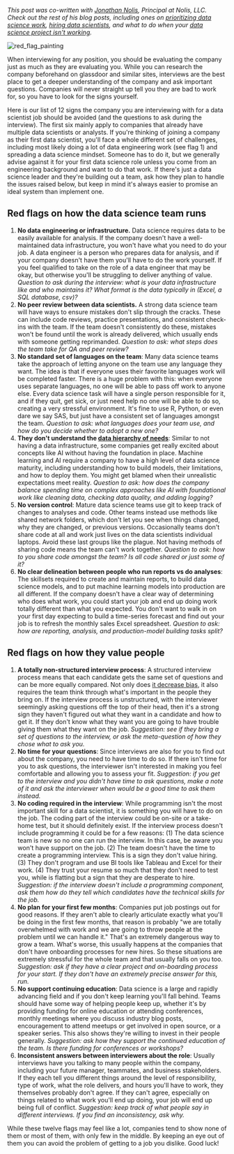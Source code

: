 _This post was co-written with [Jonathan Nolis](https://jnolis.com/), Principal at Nolis, LLC. Check out the rest of his blog posts, including ones on [prioritizing data science work](https://towardsdatascience.com/prioritizing-data-science-work-936b3765fd45), [hiring data scientists](https://medium.com/@skyetetra/hiring-data-scientists-part-1-2813ba44be9b), and what to do when your [data science project isn't working](https://medium.com/@skyetetra/so-your-data-science-project-isnt-working-7bf57e3f12f1)._

![red_flag_painting](https://github.com/robinsones/robinsones.github.io/blob/master/images/red-flag-painting.jpg)

When interviewing for any position, you should be evaluating the company just as much as they are evaluating you. While you can research the company beforehand on glassdoor and similar sites, interviews are the best place to get a deeper understanding of the company and ask important questions. Companies will never straight up tell you they are bad to work for, so you have to look for the signs yourself. 

Here is our list of 12 signs the company you are interviewing with for a data scientist job should be avoided (and the questions to ask during the interview). The first six mainly apply to companies that already have multiple data scientists or analysts. If you're thinking of joining a company as their first data scientist, you'll face a whole different set of challenges, including most likely doing a lot of data engineering work (see flag 1) and spreading a data science mindset. Someone has to do it, but we generally advise against it for your first data science role unless you come from an engineering background and want to do that work. If there's just a data science leader and they're building out a team, ask how they plan to handle the issues raised below, but keep in mind it's always easier to promise an ideal system than implement one. 

## Red flags on how the data science team runs

  1. __No data engineering or infrastructure.__ Data science requires data to be easily available for analysis. If the company doesn't have a well-maintained data infrastructure, you won't have what you need to do your job. A data engineer is a person who prepares data for analysis, and if your company doesn't have them you'll have to do the work yourself. If you feel qualified to take on the role of a data engineer that may be okay, but otherwise you'll be struggling to deliver anything of value. _Question to ask during the interview: what is your data infrastructure like and who maintains it? What format is the data typically in (Excel, a SQL database, csv)?_
  2. __No peer review between data scientists.__ A strong data science team will have ways to ensure mistakes don't slip through the cracks. These can include code reviews, practice presentations, and consistent check-ins with the team. If the team doesn't consistently do these, mistakes won't be found until the work is already delivered, which usually ends with someone getting reprimanded. _Question to ask: what steps does the team take for QA and peer review?_
  3. __No standard set of languages on the team__: Many data science teams take the approach of letting anyone on the team use any language they want. The idea is that if everyone uses their favorite languages work will be completed faster. There is a huge problem with this: when everyone uses separate languages, no one will be able to pass off work to anyone else. Every data science task will have a single person responsible for it, and if they quit, get sick, or just need help no one will be able to do so, creating a very stressful environment. It's fine to use R, Python, or even dare we say SAS, but just have a consistent set of languages amongst the team. _Question to ask: what languages does your team use, and how do you decide whether to adopt a new one?_
  4. __They don't understand the [data hierarchy of needs](https://hackernoon.com/the-ai-hierarchy-of-needs-18f111fcc007)__: Similar to not having a data infrastructure, some companies get really excited about concepts like AI without having the foundation in place. Machine learning and AI require a company to have a high level of data science maturity, including understanding how to build models, their limitations, and how to deploy them. You might get blamed when their unrealistic expectations meet reality. _Question to ask: how does the company balance spending time on complex approaches like AI with foundational work like cleaning data, checking data quality, and adding logging?_
  5. __No version control__: Mature data science teams use git to keep track of changes to analyses and code. Other teams instead use methods like shared network folders, which don't let you see when things changed, why they are changed, or previous versions. Occasionally teams don't share code at all and work just lives on the data scientists individual laptops. Avoid these last groups like the plague. Not having methods of sharing code means the team can't work together. _Question to ask: how to you share code amongst the team? Is all code shared or just some of it?_
  6. __No clear delineation between people who run reports vs do analyses__: The skillsets required to create and maintain reports, to build data science models, and to put machine learning models into production are all different. If the company doesn't have a clear way of determining who does what work, you could start your job and end up doing work totally different than what you expected. You don't want to walk in on your first day expecting to build a time-series forecast and find out your job is to refresh the monthly sales Excel spreadsheet. _Question to ask: how are reporting, analysis, and production-model building tasks split?_

## Red flags on how they value people

  1. __A totally non-structured interview process__: A structured interview process means that each candidate gets the same set of questions and can be more equally compared. Not only does [it decrease bias](https://hbr.org/2016/04/how-to-take-the-bias-out-of-interviews), it also requires the team think through what's important in the people they bring on. If the interview process is unstructured, with the interviewer seemingly asking questions off the top of their head, then it's a strong sign they haven't figured out what they want in a candidate and how to get it. If they don't know what they want you are going to have trouble giving them what they want on the job. _Suggestion: see if they bring a set of questions to the interview, or ask the meta-question of how they chose what to ask you._
  2. __No time for your questions__: Since interviews are also for you to find out about the company, you need to have time to do so. If there isn't time for you to ask questions, the interviewer isn't interested in making you feel comfortable and allowing you to assess your fit. _Suggestion: if you get to the interview and you didn't have time to ask questions, make a note of it and ask the interviewer when would be a good time to ask them instead._
  3. __No coding required in the interview__: While programming isn't the most important skill for a data scientist, it is something you will have to do on the job. The coding part of the interview could be on-site or a take-home test, but it should definitely exist. If the interview process doesn't include programming it could be for a few reasons: (1) The data science team is new so no one can run the interview. In this case, be aware you won't have support on the job. (2) The team doesn't have the time to create a programming interview. This is a sign they don't value hiring. (3) They don't program and use BI tools like Tableau and Excel for their work. (4) They trust your resume so much that they don't need to test you, while is flatting but a sign that they are desperate to hire. _Suggestion: if the interview doesn't include a programming component, ask them how do they tell which candidates have the technical skills for the job._
  4. __No plan for your first few months__: Companies put job postings out for good reasons. If they aren't able to clearly articulate exactly what you'll be doing in the first few months, that reason is probably "we are totally overwhelmed with work and we are going to throw people at the problem until we can handle it." That's an extremely dangerous way to grow a team. What's worse, this usually happens at the companies that don't have onboarding processes for new hires. So these situations are extremely stressful for the whole team and that usually falls on you too. _Suggestion: ask if they have a clear project and on-boarding process for your start. If they don't have an extremely precise answer for this, run._
  5. __No support continuing education__: Data science is a large and rapidly advancing field and if you don't keep learning you'll fall behind. Teams should have some way of helping people keep up, whether it's by providing funding for online education or attending conferences, monthly meetings where you discuss industry blog posts, encouragement to attend meetups or get involved in open source, or a speaker series. This also shows they're willing to invest in their people generally. _Suggestion: ask how they support the continued education of the team. Is there funding for conferences or workshops?_
  6. __Inconsistent answers between interviewers about the role__: Usually interviews have you talking to many people within the company, including your future manager, teammates, and business stakeholders. If they each tell you different things around the level of responsibility, type of work, what the role delivers, and hours you'll have to work, they themselves probably don't agree. If they can't agree, especially on things related to what work you'll end up doing, your job will end up being full of conflict. _Suggestion: keep track of what people say in different interviews. If you find an inconsistency, ask why._
  
While these twelve flags may feel like a lot, companies tend to show none of them or most of them, with only few in the middle. By keeping an eye out of them you can avoid the problem of getting to a job you dislike. Good luck!
